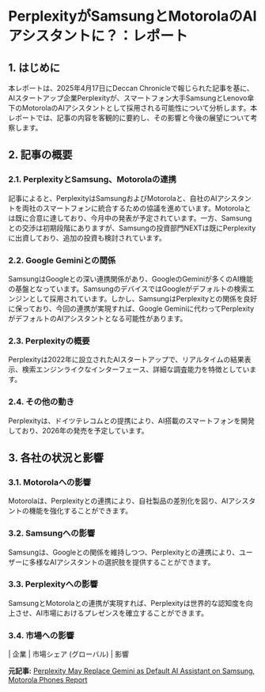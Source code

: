 # PerplexityがSamsungとMotorolaのAIアシスタントに？：レポート

## 1. はじめに

本レポートは、2025年4月17日にDeccan Chronicleで報じられた記事を基に、AIスタートアップ企業Perplexityが、スマートフォン大手SamsungとLenovo傘下のMotorolaのAIアシスタントとして採用される可能性について分析します。本レポートでは、記事の内容を客観的に要約し、その影響と今後の展望について考察します。

## 2. 記事の概要

### 2.1. PerplexityとSamsung、Motorolaの連携

記事によると、PerplexityはSamsungおよびMotorolaと、自社のAIアシスタントを両社のスマートフォンに統合するための協議を進めています。Motorolaとは既に合意に達しており、今月中の発表が予定されています。一方、Samsungとの交渉は初期段階にありますが、Samsungの投資部門NEXTは既にPerplexityに出資しており、追加の投資も検討されています。

### 2.2. Google Geminiとの関係

SamsungはGoogleとの深い連携関係があり、GoogleのGeminiが多くのAI機能の基盤となっています。SamsungのデバイスではGoogleがデフォルトの検索エンジンとして採用されています。しかし、SamsungはPerplexityとの関係を良好に保っており、今回の連携が実現すれば、Google Geminiに代わってPerplexityがデフォルトのAIアシスタントとなる可能性があります。

### 2.3. Perplexityの概要

Perplexityは2022年に設立されたAIスタートアップで、リアルタイムの結果表示、検索エンジンライクなインターフェース、詳細な調査能力を特徴としています。

### 2.4. その他の動き

Perplexityは、ドイツテレコムとの提携により、AI搭載のスマートフォンを開発しており、2026年の発売を予定しています。

## 3. 各社の状況と影響

### 3.1. Motorolaへの影響

Motorolaは、Perplexityとの連携により、自社製品の差別化を図り、AIアシスタントの機能を強化することができます。

### 3.2. Samsungへの影響

Samsungは、Googleとの関係を維持しつつ、Perplexityとの連携により、ユーザーに多様なAIアシスタントの選択肢を提供することができます。

### 3.3. Perplexityへの影響

SamsungとMotorolaとの連携が実現すれば、Perplexityは世界的な認知度を向上させ、AI市場におけるプレゼンスを確立することができます。

### 3.4. 市場への影響

| 企業 | 市場シェア (グローバル) | 影響 

**元記事:** [Perplexity May Replace Gemini as Default AI Assistant on Samsung, Motorola Phones Report](https://www.deccanchronicle.com/technology/perplexity-may-replace-gemini-as-default-ai-assistant-on-samsung-motorola-phones-report-1873457)